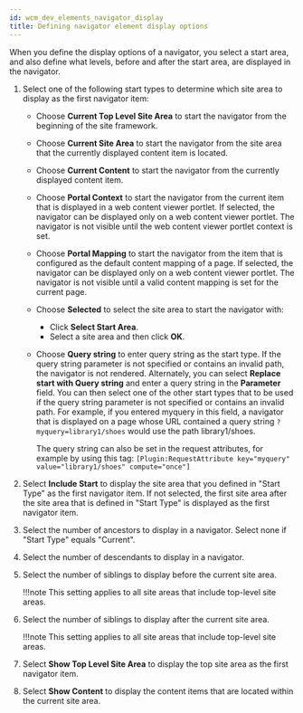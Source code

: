 ```yaml
---
id: wcm_dev_elements_navigator_display
title: Defining navigator element display options
---
```





When you define the display options of a navigator, you select a start area, and also define what levels, before and after the start area, are displayed in the navigator.

1.  Select one of the following start types to determine which site area to display as the first navigator item:

    -   Choose **Current Top Level Site Area** to start the navigator from the beginning of the site framework.
    -   Choose **Current Site Area** to start the navigator from the site area that the currently displayed content item is located.
    -   Choose **Current Content** to start the navigator from the currently displayed content item.
    -   Choose **Portal Context** to start the navigator from the current item that is displayed in a web content viewer portlet. If selected, the navigator can be displayed only on a web content viewer portlet. The navigator is not visible until the web content viewer portlet context is set.
    -   Choose **Portal Mapping** to start the navigator from the item that is configured as the default content mapping of a page. If selected, the navigator can be displayed only on a web content viewer portlet. The navigator is not visible until a valid content mapping is set for the current page.
    -   Choose **Selected** to select the site area to start the navigator with:
        -   Click **Select Start Area**.
        -   Select a site area and then click **OK**.
    -   Choose **Query string** to enter query string as the start type. If the query string parameter is not specified or contains an invalid path, the navigator is not rendered. Alternately, you can select **Replace start with Query string** and enter a query string in the **Parameter** field. You can then select one of the other start types that to be used if the query string parameter is not specified or contains an invalid path. For example, if you entered myquery in this field, a navigator that is displayed on a page whose URL contained a query string `?myquery=library1/shoes` would use the path library1/shoes.

        The query string can also be set in the request attributes, for example by using this tag: `[Plugin:RequestAttribute key="myquery" value="library1/shoes" compute="once"]`

2.  Select **Include Start** to display the site area that you defined in "Start Type" as the first navigator item. If not selected, the first site area after the site area that is defined in "Start Type" is displayed as the first navigator item.

3.  Select the number of ancestors to display in a navigator. Select none if "Start Type" equals "Current".

4.  Select the number of descendants to display in a navigator.

5.  Select the number of siblings to display before the current site area.

    !!!note
        This setting applies to all site areas that include top-level site areas.

6.  Select the number of siblings to display after the current site area.

    !!!note
        This setting applies to all site areas that include top-level site areas.

7.  Select **Show Top Level Site Area** to display the top site area as the first navigator item.

8.  Select **Show Content** to display the content items that are located within the current site area.


